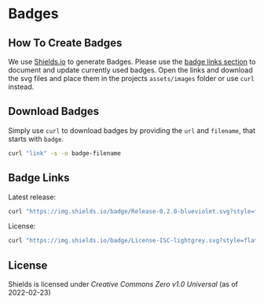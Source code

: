 # Badges

## How To Create Badges

We use [Shields.io](https://shields.io/) to generate Badges.
Please use the [badge links section](#_badge_links) to document and update currently used badges.
Open the links and download the svg files and place them in the projects `assets/images` folder or use `curl` instead.

## Download Badges

Simply use `curl` to download badges by providing the `url` and `filename`, that starts with `badge`.

```bash
curl "link" -s -o badge-filename
```

## Badge Links

Latest release:

```bash
curl "https://img.shields.io/badge/Release-0.2.0-blueviolet.svg?style=flat"  -s -o badge-release-latest.svg
```

License:

```bash
curl "https://img.shields.io/badge/License-ISC-lightgrey.svg?style=flat" -s -o badge-license.svg
```

## License

Shields is licensed under _Creative Commons Zero v1.0 Universal_ (as of 2022-02-23)

